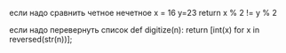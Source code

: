 если надо сравнить четное нечетное
x = 16
y=23
return x % 2 != y % 2 

если надо перевернуть список 
def digitize(n):
	return [int(x) for x in reversed(str(n))];
